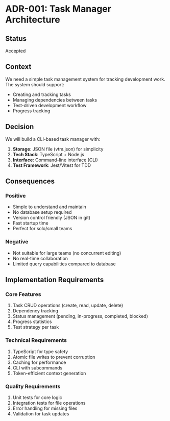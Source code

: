 # ADR-001: Task Manager Architecture

## Status
Accepted

## Context
We need a simple task management system for tracking development work. The system should support:
- Creating and tracking tasks
- Managing dependencies between tasks
- Test-driven development workflow
- Progress tracking

## Decision
We will build a CLI-based task manager with:

1. **Storage**: JSON file (vtm.json) for simplicity
2. **Tech Stack**: TypeScript + Node.js
3. **Interface**: Command-line interface (CLI)
4. **Test Framework**: Jest/Vitest for TDD

## Consequences

### Positive
- Simple to understand and maintain
- No database setup required
- Version control friendly (JSON in git)
- Fast startup time
- Perfect for solo/small teams

### Negative
- Not suitable for large teams (no concurrent editing)
- No real-time collaboration
- Limited query capabilities compared to database

## Implementation Requirements

### Core Features
1. Task CRUD operations (create, read, update, delete)
2. Dependency tracking
3. Status management (pending, in-progress, completed, blocked)
4. Progress statistics
5. Test strategy per task

### Technical Requirements
1. TypeScript for type safety
2. Atomic file writes to prevent corruption
3. Caching for performance
4. CLI with subcommands
5. Token-efficient context generation

### Quality Requirements
1. Unit tests for core logic
2. Integration tests for file operations
3. Error handling for missing files
4. Validation for task updates
